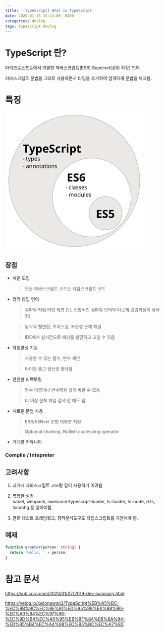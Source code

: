 ```yaml
---
title: '[TypeScript] What is TypeScript'
date: 2020-01-15 15:13:00 -0400
categories: devlog
tags: typescript devlog
---
```


# TypeScript 란?

마이크로소프트에서 개발한 자바스크립트(ES6) Superset(상위 확장) 언어

자바스크립트 문법을 그대로 사용하면서 타입을 추가하여 엄격하게 문법을 체크함.

# 특징

![typescript_superset](/assets/img/post/typescript/typescript-superset.png)

## 장점

- 쉬운 도입

  > 모든 자바스크립트 코드는 타입스크립트 코드

- 정적 타입 언어

  > 컴파일 타임 타입 체크 (단, 전통적인 컴파일 언어와 다르게 링킹과정이 생략됨)

  > 암묵적 형변환, 호이스팅, 복잡성 문제 해결

  > IDE에서 실시간으로 에러를 발견하고 고칠 수 있음

- 자동완성 기능

  > 사용할 수 있는 함수, 변수 제안

  > 타이핑 줄고 생산성 좋아짐

- 안전한 리팩토링

  > 함수 이름이나 변수명을 쉽게 바꿀 수 있음

  > 더 이상 전체 파일 검색 안 해도 됨

- 새로운 문법 사용

  > ES6/ESNext 문법 대부분 지원

  > Optional chaining, Nullish coalescing operator

- 거대한 커뮤니티

### Compile / Intepreter

## 고려사항

1. 레거시 자바스크립트 코드랑 같이 사용하기 어려움

2. 복잡한 설정<br/> babel, webpack, awesome-typescript-loader, ts-loader, ts-node, d.ts, tsconfig 등 알아야함.

3. 관련 테스트 프레임워크, 정적분석도구도 타입스크립트를 지원해야 함.

## 예제

```typescript
function greeter(person: string) {
  return 'Hello, ' + person;
}
```

# 참고 문서

https://subicura.com/2020/01/07/2019-dev-summary.html

https://velog.io/@dongwon2/TypeScript%EB%A5%BC-%EC%8B%9C%EC%9E%91%ED%95%98%EA%B8%B0-%EC%A0%84%EC%97%90-%EC%9D%B4%EC%A0%95%EB%8F%84%EB%8A%94-%ED%95%B4%EC%A4%98%EC%95%BC%EC%A7%80
